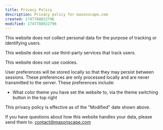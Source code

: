 ```yaml
---
title: Privacy Policy
description: Privacy policy for masonscape.com
created: 1747788022796
modified: 1747788022796
---
```


This website does not collect personal data for the purpose of tracking or identifying users.

This website does not use third-party services that track users.

This website does not use cookies.

User preferences will be stored locally so that they may persist between sessions. These preferences are only processed locally and are never transmitted to the server. These preferences include:
- What color theme you have set the website to, via the theme switching button in the top right

This privacy policy is effective as of the "Modified" date shown above.

If you have questions about how this website handles your data, please send them to: [contact@masonscape.com](mailto:contact@masonscape.com)